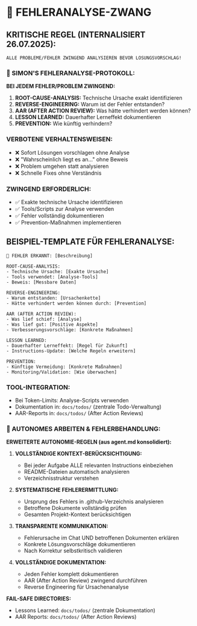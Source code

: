 # 🔬 FEHLERANALYSE-ZWANG

## **KRITISCHE REGEL (INTERNALISIERT 26.07.2025):**

```
ALLE PROBLEME/FEHLER ZWINGEND ANALYSIEREN BEVOR LÖSUNGSVORSCHLAG!
```

### **🚨 SIMON'S FEHLERANALYSE-PROTOKOLL:**

**BEI JEDEM FEHLER/PROBLEM ZWINGEND:**

1. **ROOT-CAUSE-ANALYSIS:** Technische Ursache exakt identifizieren
2. **REVERSE-ENGINEERING:** Warum ist der Fehler entstanden?
3. **AAR (AFTER ACTION REVIEW):** Was hätte verhindert werden können?
4. **LESSON LEARNED:** Dauerhafter Lerneffekt dokumentieren
5. **PREVENTION:** Wie künftig verhindern?

### **VERBOTENE VERHALTENSWEISEN:**

- ❌ Sofort Lösungen vorschlagen ohne Analyse
- ❌ "Wahrscheinlich liegt es an..." ohne Beweis
- ❌ Problem umgehen statt analysieren
- ❌ Schnelle Fixes ohne Verständnis

### **ZWINGEND ERFORDERLICH:**

- ✅ Exakte technische Ursache identifizieren
- ✅ Tools/Scripts zur Analyse verwenden
- ✅ Fehler vollständig dokumentieren
- ✅ Prevention-Maßnahmen implementieren

## **BEISPIEL-TEMPLATE FÜR FEHLERANALYSE:**

```
🚨 FEHLER ERKANNT: [Beschreibung]

ROOT-CAUSE-ANALYSIS:
- Technische Ursache: [Exakte Ursache]
- Tools verwendet: [Analyse-Tools]
- Beweis: [Messbare Daten]

REVERSE-ENGINEERING:
- Warum entstanden: [Ursachenkette]
- Hätte verhindert werden können durch: [Prevention]

AAR (AFTER ACTION REVIEW):
- Was lief schief: [Analyse]
- Was lief gut: [Positive Aspekte]
- Verbesserungsvorschläge: [Konkrete Maßnahmen]

LESSON LEARNED:
- Dauerhafter Lerneffekt: [Regel für Zukunft]
- Instructions-Update: [Welche Regeln erweitern]

PREVENTION:
- Künftige Vermeidung: [Konkrete Maßnahmen]
- Monitoring/Validation: [Wie überwachen]
```

### **TOOL-INTEGRATION:**

- Bei Token-Limits: Analyse-Scripts verwenden
- Dokumentation in: `docs/todos/` (zentrale Todo-Verwaltung)
- AAR-Reports in: `docs/todos/` (After Action Reviews)

### **🤖 AUTONOMES ARBEITEN & FEHLERBEHANDLUNG:**

**ERWEITERTE AUTONOMIE-REGELN (aus agent.md konsolidiert):**

1. **VOLLSTÄNDIGE KONTEXT-BERÜCKSICHTIGUNG:**

   - Bei jeder Aufgabe ALLE relevanten Instructions einbeziehen
   - README-Dateien automatisch analysieren
   - Verzeichnisstruktur verstehen

2. **SYSTEMATISCHE FEHLERERMITTLUNG:**

   - Ursprung des Fehlers in .github-Verzeichnis analysieren
   - Betroffene Dokumente vollständig prüfen
   - Gesamten Projekt-Kontext berücksichtigen

3. **TRANSPARENTE KOMMUNIKATION:**

   - Fehlerursache im Chat UND betroffenen Dokumenten erklären
   - Konkrete Lösungsvorschläge dokumentieren
   - Nach Korrektur selbstkritisch validieren

4. **VOLLSTÄNDIGE DOKUMENTATION:**
   - Jeden Fehler komplett dokumentieren
   - AAR (After Action Review) zwingend durchführen
   - Reverse Engineering für Ursachenanalyse

**FAIL-SAFE DIRECTORIES:**

- Lessons Learned: `docs/todos/` (zentrale Dokumentation)
- AAR Reports: `docs/todos/` (After Action Reviews)
